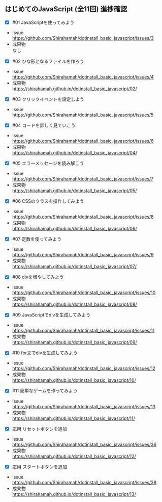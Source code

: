 ## はじめてのJavaScript (全11回) 進捗確認

- [x] #01 JavaScriptを使ってみよう  
 - Issue  
 https://github.com/Shirahamah/dotinstall_basic_javascript/issues/3
 - 成果物  
 なし
- [x] #02 ひな形となるファイルを作ろう  
 - Issue  
 https://github.com/Shirahamah/dotinstall_basic_javascript/issues/4  
 - 成果物  
 https://shirahamah.github.io/dotinstall_basic_javascript/02/
- [x] #03 クリックイベントを設定しよう  
 - Issue  
 https://github.com/Shirahamah/dotinstall_basic_javascript/issues/5
- [x] #04 コードを詳しく見ていこう  
 - Issue  
 https://github.com/Shirahamah/dotinstall_basic_javascript/issues/6
  - 成果物  
 https://shirahamah.github.io/dotinstall_basic_javascript/04/
- [x] #05 エラーメッセージを読み解こう 
 - Issue 
 https://github.com/Shirahamah/dotinstall_basic_javascript/issues/7
 - 成果物  
 https://shirahamah.github.io/dotinstall_basic_javascript/05/
- [x] #06 CSSのクラスを操作してみよう  
 - Issue  
 https://github.com/Shirahamah/dotinstall_basic_javascript/issues/8
 - 成果物  
 https://shirahamah.github.io/dotinstall_basic_javascript/06/
- [x] #07 定数を使ってみよう  
 - Issue  
 https://github.com/Shirahamah/dotinstall_basic_javascript/issues/9
 - 成果物  
 https://shirahamah.github.io/dotinstall_basic_javascript/07/
- [x] #08 divを増やしてみよう  
 - Issue  
 https://github.com/Shirahamah/dotinstall_basic_javascript/issues/10
 - 成果物  
 https://shirahamah.github.io/dotinstall_basic_javascript/08/
- [x] #09 JavaScriptでdivを生成してみよう  
 - Issue  
 https://github.com/Shirahamah/dotinstall_basic_javascript/issues/11
 - 成果物  
 https://shirahamah.github.io/dotinstall_basic_javascript/09/
- [x] #10 for文でdivを生成してみよう  
 - Issue  
 https://github.com/Shirahamah/dotinstall_basic_javascript/issues/12
 - 成果物  
 https://shirahamah.github.io/dotinstall_basic_javascript/10/
- [x] #11 簡単なゲームを作ってみよう  
 - Issue  
 https://github.com/Shirahamah/dotinstall_basic_javascript/issues/13
 - 成果物  
 https://shirahamah.github.io/dotinstall_basic_javascript/11/
 - [x] 応用 リセットボタンを追加  
 - Issue  
 https://github.com/Shirahamah/dotinstall_basic_javascript/issues/36
 - 成果物  
 https://shirahamah.github.io/dotinstall_basic_javascript/12/
  - [x] 応用 スタートボタンを追加  
 - Issue  
 https://github.com/Shirahamah/dotinstall_basic_javascript/issues/38
 - 成果物  
 https://shirahamah.github.io/dotinstall_basic_javascript/13/
